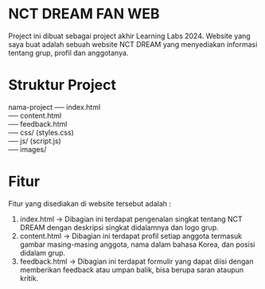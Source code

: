 
# NCT DREAM FAN WEB 
Project ini dibuat sebagai project akhir Learning Labs 2024. Website yang saya buat adalah sebuah website NCT DREAM yang menyediakan informasi tentang grup, profil dan anggotanya.

# Struktur Project
nama-project
── index.html            
── content.html          
── feedback.html        
── css/ (styles.css)       
── js/ (script.js)       
── images/

# Fitur
Fitur yang disediakan di website tersebut adalah :
1. index.html -> Dibagian ini terdapat pengenalan singkat tentang NCT DREAM dengan deskripsi singkat didalamnya dan logo grup.
2. content.html -> Dibagian ini terdapat profil setiap anggota termasuk gambar masing-masing anggota, nama dalam bahasa Korea, dan posisi didalam grup.
3. feedback.html -> Dibagian ini terdapat formulir yang dapat diisi dengan memberikan feedback atau umpan balik, bisa berupa saran ataupun kritik.




